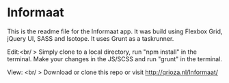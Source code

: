 # Informaat

This is the readme file for the Informaat app. It was build using Flexbox Grid, jQuery UI, SASS and Isotope. It uses Grunt as a taskrunner.

Edit:<br/ >
Simply clone to a local directory, run "npm install" in the terminal. Make your changes in the JS/SCSS and run "grunt" in the terminal.

View: <br/ >
Download or clone this repo or visit http://qrioza.nl/Informaat/

